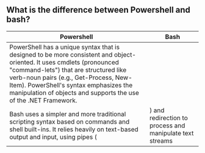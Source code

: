## What is the difference between Powershell and bash?

| Powershell                                                                                                                                                                                                                                                                                                            | Bash                                                     |
| --------------------------------------------------------------------------------------------------------------------------------------------------------------------------------------------------------------------------------------------------------------------------------------------------------------------- | -------------------------------------------------------- |
| PowerShell has a unique syntax that is designed to be more consistent and object-oriented. It uses cmdlets (pronounced "command-lets") that are structured like verb-noun pairs (e.g., Get-Process, New-Item). PowerShell's syntax emphasizes the manipulation of objects and supports the use of the .NET Framework. |
| Bash uses a simpler and more traditional scripting syntax based on commands and shell built-ins. It relies heavily on text-based output and input, using pipes (                                                                                                                                                      | ) and redirection to process and manipulate text streams |
